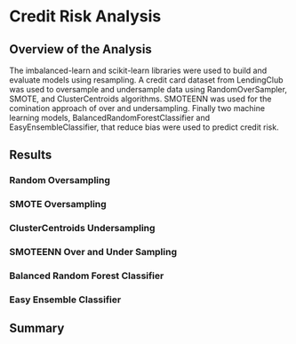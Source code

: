 # Credit Risk Analysis

## Overview of the Analysis

The imbalanced-learn and scikit-learn libraries were used to build and evaluate models using resampling.  A credit card dataset from LendingClub was used to oversample and undersample data using RandomOverSampler, SMOTE, and ClusterCentroids algorithms.  SMOTEENN was used for the comination approach of over and undersampling.  Finally two machine learning models, BalancedRandomForestClassifier and EasyEnsembleClassifier, that reduce bias were used to predict credit risk.

## Results



### Random Oversampling


### SMOTE Oversampling


### ClusterCentroids Undersampling


### SMOTEENN Over and Under Sampling


### Balanced Random Forest Classifier


### Easy Ensemble Classifier



## Summary

